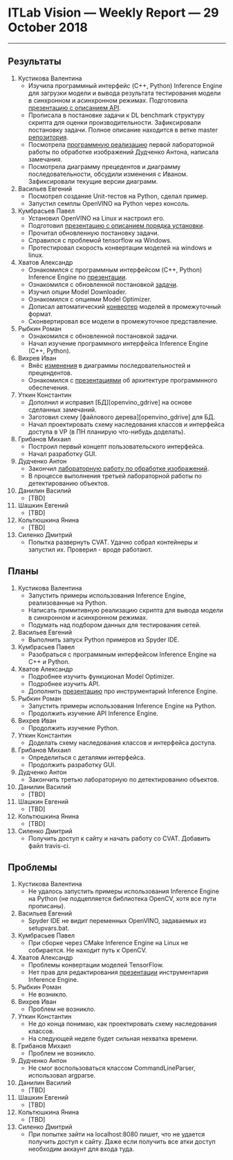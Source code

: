 # ITLab Vision — Weekly Report — 29 October 2018

----------------

## Результаты

  1. Кустикова Валентина
     - Изучила программный интерфейс (C++, Python) Inference Engine
       для загрузки модели и вывода результата тестирования
       модели в синхронном и асинхронном режимах. Подготовила
       [презентацию с описанием API][openvino-ieapi-pptx].
     - Прописала в постановке задачи к DL benchmark
       структуру скрипта для оценки производительности.
       Зафиксировали постановку задачи. Полное описание находится
       в ветке master [репозитория][openvino-dl-benchmark].
     - Посмотрела [программную реализацию][opencv-python]
       первой лабораторной работы по обработке изображений
       Дудченко Антона, написала замечания.
     - Посмотрела диаграмму прецедентов и диаграмму последовательности,
       обсудили изменения с Иваном. Зафиксировали текущие версии
       диаграмм.
  1. Васильев Евгений
     - Посмотрел создание Unit-тестов на Python, сделал пример.
     - Запустил семплы OpenVINO на Python через консоль.
  1. Кумбрасьев Павел
     - Установил OpenVINO на Linux и настроил его. 
     - Подготовил  [презентацию с описанием порядка установки][openvino-linux-pptx].
     - Прочитал обновленную постановку задачи.
     - Справился с проблемой tensorflow на Windows.
     - Протестировал скорость конвертации моделей на windows и linux.
  1. Хватов Александр
     - Ознакомился с программным интерфейсом (C++, Python) Inference Engine
       по [презентации][openvino-ieapi-pptx].
     - Ознакомился с обновленной постановкой [задачи][openvino-dl-benchmark].
     - Изучил опции Model Downloader.
     - Ознакомился с опциями Model Optimizer.
     - Дописал автоматический [конвертер][converter] моделей в промежуточный формат.
     - Сконвертировал все модели в промежуточное представление.
  1. Рыбкин Роман
     - Ознакомился с обновленной постановкой задачи.
     - Начал изучение программного интерфейса Inference Engine (C++, Python).	 
  1. Вихрев Иван
     - Внёс [изменения][openvino-gdrive] в диаграммы последовательностей и прецендентов.
     - Ознакомился с [презентациями][architecture] об архитектуре программнного обеспечения.
  1. Уткин Константин
     - Дополнил и исправил [БД][openvino_gdrive] на основе сделанных замечаний.
     - Заготовил схему [файлового дерева][openvino_gdrive] для БД.
     - Начал проектировать схему наследования классов и интерфейса доступа в VP
       (в ПН планирую что-нибудь доделать).
  1. Грибанов Михаил
     - Построил первый концепт пользовательского интерфейса.
     - Начал разработку GUI.
  1. Дудченко Антон
     - Закончил [лабораторную работу по обработке изображений][opencv-labs-python].
     - В процессе выполнения третьей лабораторной работы по детектированию
       объектов.
  1. Данилин Василий
     - [TBD]
  1. Шашкин Евгений
     - [TBD]
  1. Кольтюшкина Янина
     - [TBD]
  1. Силенко Дмитрий
     - Попытка развернуть CVAT. Удачно собрал контейнеры и запустил их. Проверил - вроде работают.


## Планы

  1. Кустикова Валентина
     - Запустить примеры использования Inference Engine,
       реализованные на Python.
     - Написать примитивную реализацию скрипта для вывода
       модели в синхронном и асинхронном режимах.
     - Подумать над подбором данных для тестирования сетей.
  1. Васильев Евгений
     - Выполнить запуск Python примеров из Spyder IDE.
  1. Кумбрасьев Павел
     - Разобраться с программным интерфейсом Inference Engine на C++ и Python.
  1. Хватов Александр
     - Подробнее изучить функционал Model Optimizer.
     - Подробнее изучить API.
     - Дополнить [презентацию][openvino_toolkit-pptx] про инструментарий Inference Engine.
  1. Рыбкин Роман
     - Запустить примеры использования Inference Engine на Python.
     - Продолжить изучение API Inference Engine.
  1. Вихрев Иван
     - Продолжить изучение Python.
  1. Уткин Константин
     - Доделать схему наследования классов и интерфейса доступа.
  1. Грибанов Михаил
     - Определиться с деталями интерфейса.
     - Продолжить разработку GUI.
  1. Дудченко Антон
     - Закончить третью лабораторную по детектированию объектов.
  1. Данилин Василий
     - [TBD]
  1. Шашкин Евгений
     - [TBD]
  1. Кольтюшкина Янина
     - [TBD]
  1. Силенко Дмитрий
     - Получить доступ к сайту и начать работу со CVAT. Добавить файл travis-ci.
     

## Проблемы

  1. Кустикова Валентина
     - Не удалось запустить примеры использования Inference
       Engine на Python (не подцепляется библиотека OpenCV,
       хотя все пути прописаны).
  1. Васильев Евгений
     - Spyder IDE не видит переменных OpenVINO, 
       задаваемых из setupvars.bat.
  1. Кумбрасьев Павел
     - При сборке через CMake Inference Engine на Linux не собирается. 
       Не находит путь к OpenCV.
  1. Хватов Александр
     - Проблемы конвертации моделей TensorFlow.
     - Нет прав для редактирования [презентации][openvino_toolkit-pptx]
       инструментария Inference Engine.
  1. Рыбкин Роман
     - Не возникло.
  1. Вихрев Иван
     - Проблем не возникло.
  1. Уткин Константин
     - Не до конца понимаю, как проектировать схему наследования классов.
     - На следующей неделе будет сильная нехватка времени.
  1. Грибанов Михаил
     - Проблем не возникло.
  1. Дудченко Антон
     - Не смог воспользоваться классом CommandLineParser, использовал argparse.
  1. Данилин Василий
     - [TBD]
  1. Шашкин Евгений
     - [TBD]
  1. Кольтюшкина Янина
     - [TBD]
  1. Силенко Дмитрий
     - При попытке зайти на localhost:8080 пишет, что не удается получить доступ к сайту. Даже если получить все атки доступ необходим аккаунт для входа туда.


<!-- LINKS -->
[openvino-ieapi-pptx]: https://drive.google.com/file/d/1uBSlroHpIhMt4MRVFLtwvO3KAsj9TqQA/view?usp=sharing
[openvino_toolkit-pptx]: https://drive.google.com/file/d/1CFc8yUkF6bAYRmoH3APqCzy000cMYtP8/view
[openvino-dl-benchmark]: https://github.com/itlab-vision/openvino-dl-benchmark/blob/master/docs/concept.md
[opencv-python]: https://github.com/IsinZ/itseez-ss-2016-practice/blob/master/src/image_processing.py
[openvino-linux-pptx]: https://drive.google.com/open?id=1h1mWHoGQTRULMZITbXss3DDLreNi240k
[opencv-labs-python]: https://github.com/IsinZ/OpenCV_labs
[openvino-gdrive]: https://drive.google.com/drive/folders/1TYyvUiU_d-_BnM_mYm5p-2dNk-co4UCw
[architecture]:https://drive.google.com/drive/folders/1pckqWcfsI5fi332ja2TEPzXMOQul16ao?usp=sharing
[converter]: https://github.com/KchnKchn/openvino-dl-benchmark/blob/work/src/converter.py
